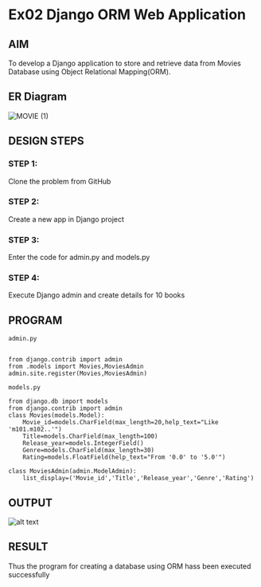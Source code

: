 # Ex02 Django ORM Web Application

## AIM
To develop a Django application to store and retrieve data from Movies Database using Object Relational Mapping(ORM).
## ER Diagram
![MOVIE (1)](https://github.com/user-attachments/assets/e249932f-22b3-413a-b04d-39b55ce9a425)



## DESIGN STEPS

### STEP 1:
Clone the problem from GitHub

### STEP 2:
Create a new app in Django project

### STEP 3:
Enter the code for admin.py and models.py

### STEP 4:
Execute Django admin and create details for 10 books

## PROGRAM
```
admin.py


from django.contrib import admin
from .models import Movies,MoviesAdmin
admin.site.register(Movies,MoviesAdmin)

models.py

from django.db import models
from django.contrib import admin
class Movies(models.Model):
    Movie_id=models.CharField(max_length=20,help_text="Like 'm101.m102..'")
    Title=models.CharField(max_length=100)
    Release_year=models.IntegerField()
    Genre=models.CharField(max_length=30)
    Rating=models.FloatField(help_text="From '0.0' to '5.0'")

class MoviesAdmin(admin.ModelAdmin):
    list_display=('Movie_id','Title','Release_year','Genre','Rating')
```

## OUTPUT
![alt text](<Screenshot 2025-04-15 223417.png>)

## RESULT
Thus the program for creating a database using ORM hass been executed successfully
